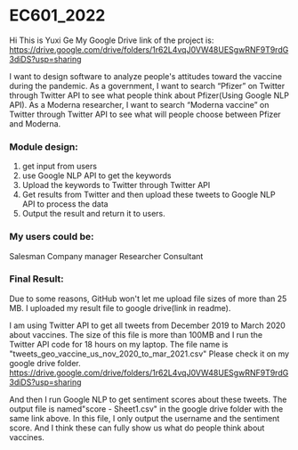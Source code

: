 # EC601_2022
Hi
This is Yuxi Ge
My Google Drive link of the project is:
https://drive.google.com/drive/folders/1r62L4vqJ0VW48UESgwRNF9T9rdG3diDS?usp=sharing

I want to design software to analyze people's attitudes toward the vaccine during the pandemic. 
As a government, I want to search “Pfizer” on Twitter through Twitter API to see what people think about Pfizer(Using Google NLP API).
As a Moderna researcher, I want to search “Moderna vaccine” on Twitter through Twitter API to see what will people choose between Pfizer and Moderna. 

### Module design:

1. get input from users
2. use Google NLP API to get the keywords
3. Upload the keywords to Twitter through Twitter API
4. Get results from Twitter and then upload these tweets to Google NLP API to process the data
5. Output the result and return it to users. 

### My users could be:
Salesman
Company manager 
Researcher
Consultant

### Final Result: 

Due to some reasons, GitHub won't let me upload file sizes of more than 25 MB. I uploaded my result file to google drive(link in readme).

I am using Twitter API to get all tweets from December 2019 to March 2020 about vaccines. The size of this file is more than 100MB and I run the Twitter API code for 18 hours on my laptop. The file name is "tweets_geo_vaccine_us_nov_2020_to_mar_2021.csv" Please check it on my google drive folder. 
https://drive.google.com/drive/folders/1r62L4vqJ0VW48UESgwRNF9T9rdG3diDS?usp=sharing

And then I run Google NLP to get sentiment scores about these tweets. The output file is named"score - Sheet1.csv" in the google drive folder with the same link above. 
In this file, I only output the username and the sentiment score.
And I think these can fully show us what do people think about vaccines. 

